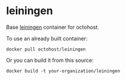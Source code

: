leiningen
=========

Base [leiningen](https://github.com/technomancy/leiningen) container for octohost.

To use an already built container:

`docker pull octohost/leiningen`

Or you can build it from this source:

`docker build -t your-organization/leiningen`

